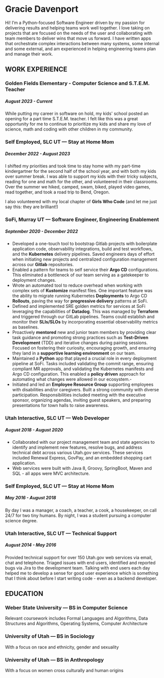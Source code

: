 # Gracie Davenport

Hi! I’m a Python-focused Software Engineer driven by my passion for delivering results and helping teams work well together. I love taking on projects that are focused on the needs of the user and collaborating with team members to deliver wins that move us forward. I have written apps that orchestrate complex interactions between many systems, some internal and some external, and am experienced in helping engineering teams plan and manage their work.

## WORK EXPERIENCE

### Golden Fields Elementary - Computer Science and S.T.E.M. Teacher
##### August 2023 - Current
While putting my career in software on hold, my kids' school posted an opening for a part time S.T.E.M. teacher. I felt like this was a great opportunity for me to continue to prioritize my kids and share my love of science, math and coding with other children in my community.

### Self Employed, SLC UT — Stay at Home Mom
##### December 2022 - August 2023
I shifted my priorities and took time to stay home with my part-time kindergartner for the second half of the school year, and with both my kids over summer break. I was able to support my kids with their tricky subjects, reading for one and math for the other, and volunteered in their classrooms. Over the summer we hiked, camped, swam, biked, played video games, read together, and took a road trip to Bend, Oregon.

I also volunteered with my local chapter of **Girls Who Code** (and let me just say this: they are brilliant!)

### SoFi, Murray UT — Software Engineer, Engineering Enablement
##### September 2020 - December 2022
- Developed a one-touch tool to bootstrap Gitlab projects with boilerplate application code, observability integrations, build and test workflows, and the **Kubernetes** delivery pipelines. Saved engineers days of effort when initiating new projects and centralized configuration management across our **Gitlab** repositories.
- Enabled a pattern for teams to self service their **Argo CD** configurations. This eliminated a bottleneck of our team serving as a gatekeeper to deployment changes.
- Wrote an automated tool to reduce overhead when working with complex sets of **Kustomize** manifest files. One important feature was the ability to migrate running Kubernetes **Deployments** to Argo CD **Rollouts**, paving the way for **progressive delivery** patterns at SoFi.
- Defined and implemented SRE golden metrics for services at SoFi leveraging the capabilities of **Datadog**. This was managed by **Terraform** and triggered through our GitLab pipelines. Teams could establish and monitor their **SLIs/SLOs** by incorporating essential observability metrics as baselines.
- Proactively **mentored** new and junior team members by providing clear task guidance and promoting strong practices such as **Test-Driven Development** (TDD) and iterative changes during pairing sessions. Focused on fostering their curiosity, encouraging growth, and ensuring they land in a **supportive learning environment** on our team.
- Maintained a **Python** app that played a crucial role in every deployment pipeline at SoFi. Tasks included validating the commit range, ensuring compliant MR approvals, and validating the Kubernetes manifests and Argo CD configuration. This enabled a **policy driven** approach for automating what changes were allowed in our ecosystem.-
- Initiated and led an **Employee Resource Group** supporting employees with disabilities and/or caregivers. Built a strong community with diverse participation. Responsibilities included meeting with the executive sponsor, organizing agendas, inviting guest speakers, and preparing presentations for town halls to raise awareness.

### Utah Interactive, SLC UT — Web Developer
##### August 2018 - August 2020
- Collaborated with our project management team and state agencies to identify and implement new features, resolve bugs, and address technical debt across various Utah.gov services. These services included Renewal Express, GovPay, and an embedded shopping cart application.
- Web services were built with Java 8, Groovy, SpringBoot, Maven and SQL - all apps were MVC architecture.

### Self Employed, SLC UT — Stay at Home Mom
##### May 2016 - August 2018
By day I was a manager, a coach, a teacher, a cook, a housekeeper, on call 24/7 for two tiny humans. By night, I was a student pursuing a computer science degree.

### Utah Interactive, SLC UT — Technical Support
##### August 2014 - May 2016
Provided technical support for over 150 Utah.gov web services via email, chat and telephone. Triaged issues with end users, identified and reported bugs via Jira to the development team.
Talking with end users each day helped me to develop a sense for good user experience which is something that I think about before I start writing code - even as a backend developer.

## EDUCATION
### Weber State University — BS in Computer Science
Relevant coursework includes Formal Languages and Algorithms, Data Structures and Algorithms, Operating Systems, Computer Architecture
### University of Utah — BS in Sociology
With a focus on race and ethnicity, gender and sexuality
### University of Utah — BS in Anthropology
With a focus on women cross culturally and human origins
